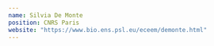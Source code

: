 ```yaml
---
name: Silvia De Monte
position: CNRS Paris
website: "https://www.bio.ens.psl.eu/eceem/demonte.html"
---
```

